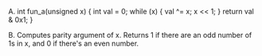 A.
int fun_a(unsigned x) {
  int val = 0;
  while (x) {
    val ^= x;
    x << 1;
  }
  return val & 0x1;
}

B.
Computes parity argument of x. Returns 1 if there are an odd number of 1s in x,
and 0 if there's an even number.
